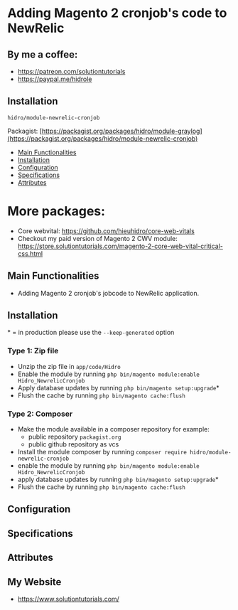 # Adding Magento 2 cronjob's code to NewRelic

## By me a coffee:
- https://patreon.com/solutiontutorials
- https://paypal.me/hidrole

## Installation

    hidro/module-newrelic-cronjob

Packagist: [https://packagist.org/packages/hidro/module-graylog](https://packagist.org/packages/hidro/module-newrelic-cronjob)

 - [Main Functionalities](#markdown-header-main-functionalities)
 - [Installation](#markdown-header-installation)
 - [Configuration](#markdown-header-configuration)
 - [Specifications](#markdown-header-specifications)
 - [Attributes](#markdown-header-attributes)


# More packages: 
- Core webvital: https://github.com/hieuhidro/core-web-vitals
- Checkout my paid version of Magento 2 CWV module: https://store.solutiontutorials.com/magento-2-core-web-vital-critical-css.html


## Main Functionalities

- Adding Magento 2 cronjob's jobcode to NewRelic application.

## Installation
\* = in production please use the `--keep-generated` option

### Type 1: Zip file

 - Unzip the zip file in `app/code/Hidro`
 - Enable the module by running `php bin/magento module:enable Hidro_NewrelicCronjob`
 - Apply database updates by running `php bin/magento setup:upgrade`\*
 - Flush the cache by running `php bin/magento cache:flush`

### Type 2: Composer

 - Make the module available in a composer repository for example:
    - public repository `packagist.org`
    - public github repository as vcs
 - Install the module composer by running `composer require hidro/module-newrelic-cronjob`
 - enable the module by running `php bin/magento module:enable Hidro_NewrelicCronjob`
 - apply database updates by running `php bin/magento setup:upgrade`\*
 - Flush the cache by running `php bin/magento cache:flush`


## Configuration

## Specifications

## Attributes

## My Website
 - https://www.solutiontutorials.com/
